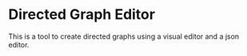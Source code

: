 # Directed Graph Editor

This is a tool to create directed graphs using a visual editor and a json editor.
